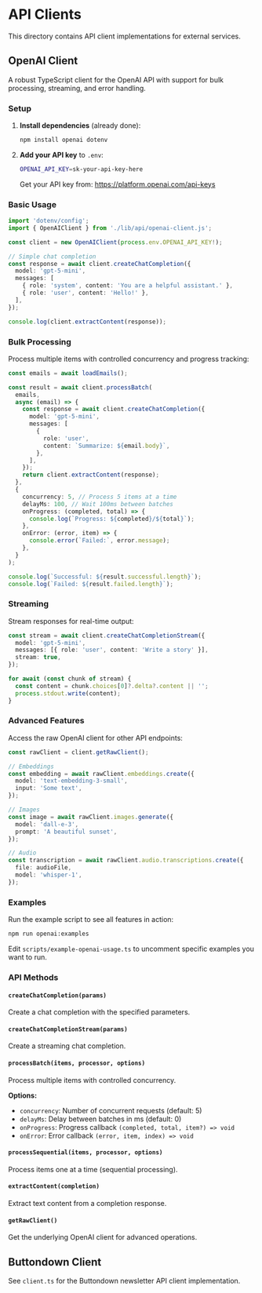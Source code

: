 # API Clients

This directory contains API client implementations for external services.

## OpenAI Client

A robust TypeScript client for the OpenAI API with support for bulk processing, streaming, and error handling.

### Setup

1. **Install dependencies** (already done):

   ```bash
   npm install openai dotenv
   ```

2. **Add your API key** to `.env`:

   ```bash
   OPENAI_API_KEY=sk-your-api-key-here
   ```

   Get your API key from: https://platform.openai.com/api-keys

### Basic Usage

```typescript
import 'dotenv/config';
import { OpenAIClient } from './lib/api/openai-client.js';

const client = new OpenAIClient(process.env.OPENAI_API_KEY!);

// Simple chat completion
const response = await client.createChatCompletion({
  model: 'gpt-5-mini',
  messages: [
    { role: 'system', content: 'You are a helpful assistant.' },
    { role: 'user', content: 'Hello!' },
  ],
});

console.log(client.extractContent(response));
```

### Bulk Processing

Process multiple items with controlled concurrency and progress tracking:

```typescript
const emails = await loadEmails();

const result = await client.processBatch(
  emails,
  async (email) => {
    const response = await client.createChatCompletion({
      model: 'gpt-5-mini',
      messages: [
        {
          role: 'user',
          content: `Summarize: ${email.body}`,
        },
      ],
    });
    return client.extractContent(response);
  },
  {
    concurrency: 5, // Process 5 items at a time
    delayMs: 100, // Wait 100ms between batches
    onProgress: (completed, total) => {
      console.log(`Progress: ${completed}/${total}`);
    },
    onError: (error, item) => {
      console.error(`Failed:`, error.message);
    },
  }
);

console.log(`Successful: ${result.successful.length}`);
console.log(`Failed: ${result.failed.length}`);
```

### Streaming

Stream responses for real-time output:

```typescript
const stream = await client.createChatCompletionStream({
  model: 'gpt-5-mini',
  messages: [{ role: 'user', content: 'Write a story' }],
  stream: true,
});

for await (const chunk of stream) {
  const content = chunk.choices[0]?.delta?.content || '';
  process.stdout.write(content);
}
```

### Advanced Features

Access the raw OpenAI client for other API endpoints:

```typescript
const rawClient = client.getRawClient();

// Embeddings
const embedding = await rawClient.embeddings.create({
  model: 'text-embedding-3-small',
  input: 'Some text',
});

// Images
const image = await rawClient.images.generate({
  model: 'dall-e-3',
  prompt: 'A beautiful sunset',
});

// Audio
const transcription = await rawClient.audio.transcriptions.create({
  file: audioFile,
  model: 'whisper-1',
});
```

### Examples

Run the example script to see all features in action:

```bash
npm run openai:examples
```

Edit `scripts/example-openai-usage.ts` to uncomment specific examples you want to run.

### API Methods

#### `createChatCompletion(params)`

Create a chat completion with the specified parameters.

#### `createChatCompletionStream(params)`

Create a streaming chat completion.

#### `processBatch(items, processor, options)`

Process multiple items with controlled concurrency.

**Options:**

- `concurrency`: Number of concurrent requests (default: 5)
- `delayMs`: Delay between batches in ms (default: 0)
- `onProgress`: Progress callback `(completed, total, item?) => void`
- `onError`: Error callback `(error, item, index) => void`

#### `processSequential(items, processor, options)`

Process items one at a time (sequential processing).

#### `extractContent(completion)`

Extract text content from a completion response.

#### `getRawClient()`

Get the underlying OpenAI client for advanced operations.

## Buttondown Client

See `client.ts` for the Buttondown newsletter API client implementation.
